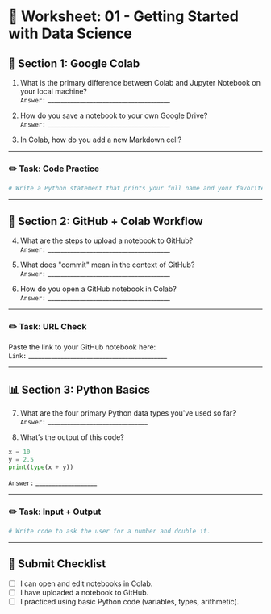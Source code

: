 # 📝 Worksheet: 01 - Getting Started with Data Science

## 🧠 Section 1: Google Colab

1. What is the primary difference between Colab and Jupyter Notebook on your local machine?  
   `Answer:` ______________________________________

2. How do you save a notebook to your own Google Drive?  
   `Answer:` ______________________________________

3. In Colab, how do you add a new Markdown cell?

---

### ✏️ Task: Code Practice

```python
# Write a Python statement that prints your full name and your favorite number.
```

---

## 🔗 Section 2: GitHub + Colab Workflow

4. What are the steps to upload a notebook to GitHub?  
   `Answer:` ______________________________________

5. What does "commit" mean in the context of GitHub?  
   `Answer:` ______________________________________

6. How do you open a GitHub notebook in Colab?  
   `Answer:` ______________________________________

---

### ✏️ Task: URL Check

Paste the link to your GitHub notebook here:  
`Link:` ___________________________________________

---

## 📊 Section 3: Python Basics

7. What are the four primary Python data types you've used so far?  
   `Answer:` _______________________________

8. What’s the output of this code?

```python
x = 10
y = 2.5
print(type(x + y))
```

   `Answer:` ___________________

---

### ✏️ Task: Input + Output

```python
# Write code to ask the user for a number and double it.
```

---

## 🧾 Submit Checklist

- [ ] I can open and edit notebooks in Colab.
- [ ] I have uploaded a notebook to GitHub.
- [ ] I practiced using basic Python code (variables, types, arithmetic).
